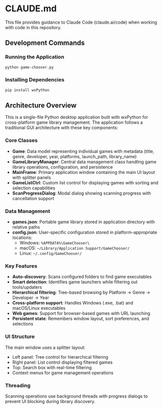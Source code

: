 # CLAUDE.md

This file provides guidance to Claude Code (claude.ai/code) when working with code in this repository.

## Development Commands

### Running the Application
```bash
python game-chooser.py
```

### Installing Dependencies
```bash
pip install wxPython
```

## Architecture Overview

This is a single-file Python desktop application built with wxPython for cross-platform game library management. The application follows a traditional GUI architecture with these key components:

### Core Classes

- **Game**: Data model representing individual games with metadata (title, genre, developer, year, platforms, launch_path, library_name)
- **GameLibraryManager**: Central data management class handling game library operations, configuration, and persistence
- **MainFrame**: Primary application window containing the main UI layout with splitter panels
- **GameListCtrl**: Custom list control for displaying games with sorting and selection capabilities
- **ScanProgressDialog**: Modal dialog showing scanning progress with cancellation support

### Data Management

- **games.json**: Portable game library stored in application directory with relative paths
- **config.json**: User-specific configuration stored in platform-appropriate locations:
  - Windows: `%APPDATA%\GameChooser\`
  - macOS: `~/Library/Application Support/GameChooser/`
  - Linux: `~/.config/GameChooser/`

### Key Features

- **Auto-discovery**: Scans configured folders to find game executables
- **Smart detection**: Identifies game launchers while filtering out tools/updaters
- **Hierarchical filtering**: Tree-based browsing by Platform → Genre → Developer → Year
- **Cross-platform support**: Handles Windows (.exe, .bat) and macOS/Linux executables
- **Web games**: Support for browser-based games with URL launching
- **Persistent state**: Remembers window layout, sort preferences, and selections

### UI Structure

The main window uses a splitter layout:
- Left panel: Tree control for hierarchical filtering
- Right panel: List control displaying filtered games
- Top: Search box with real-time filtering
- Context menus for game management operations

### Threading

Scanning operations use background threads with progress dialogs to prevent UI blocking during library discovery.